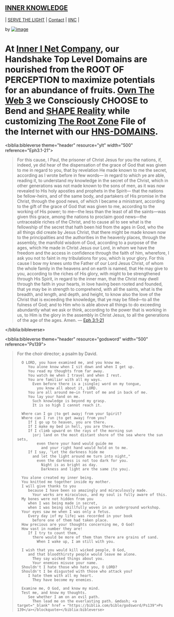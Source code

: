 ## [INNER KNOWLEDGE](http://source-within.innerknowledge.hns.to/)

| [SERVE THE LIGHT](http://workinthedark.servethelight.hns.to/) | [Contact](https://innerinetcompany.webflow.icontacto) | [IINC](http://dlink.innerinetcompany.hns.to/) |

by [![image](https://user-images.githubusercontent.com/37987346/101912317-96206680-3b8f-11eb-910e-d9d7e5015035.png)](https://innerinetcompany.webflow.io/contact)

# At [Inner I Net Company](http://dlink.innerinetcompany.hns.to/), our Handshake Top Level Domains are nourished from the ROOT OF PERCEPTION to maximize potentials for an abundance of fruits. [Own The Web 3](http://official.owntheweb3.hns.to/) we Consciously CHOOSE to Bend and [SHAPE Reality](http://innerinetcompany.shapereality.hns.to/) while customizing [The Root Zone](http://therootzone.hns.to/) File of the Internet with our [HNS-DOMAINS](http://home.hns-domains.hns.to/).

<!-- Bible Verse. https://biblia.com/plugins/BibleVerse -->
<biblia:bibleverse theme="header" resource="ylt" width="500" reference="Eph3.1-21"><blockquote style="width:500px;">For this cause, I Paul, the prisoner of Christ Jesus for you the nations, if, indeed, ye did hear of the dispensation of the grace of God that was given to me in regard to you, that by revelation He made known to me the secret, according as I wrote before in few words— in regard to which ye are able, reading it, to understand my knowledge in the secret of the Christ, which in other generations was not made known to the sons of men, as it was now revealed to His holy apostles and prophets in the Spirit— that the nations be fellow-heirs, and of the same body, and partakers of His promise in the Christ, through the good news, of which I became a ministrant, according to the gift of the grace of God that was given to me, according to the working of His power; to me—the less than the least of all the saints—was given this grace, among the nations to proclaim good news—the untraceable riches of the Christ, and to cause all to see what is the fellowship of the secret that hath been hid from the ages in God, who the all things did create by Jesus Christ, that there might be made known now to the principalities and the authorities in the heavenly places, through the assembly, the manifold wisdom of God, according to a purpose of the ages, which He made in Christ Jesus our Lord, in whom we have the freedom and the access in confidence through the faith of him, wherefore, I ask you not to faint in my tribulations for you, which is your glory.
For this cause I bow my knees unto the Father of our Lord Jesus Christ, of whom the whole family in the heavens and on earth is named, that He may give to you, according to the riches of His glory, with might to be strengthened through His Spirit, in regard to the inner man, that the Christ may dwell through the faith in your hearts, in love having been rooted and founded, that ye may be in strength to comprehend, with all the saints, what is the breadth, and length, and depth, and height, to know also the love of the Christ that is exceeding the knowledge, that ye may be filled—to all the fulness of God; and to Him who is able above all things to do exceeding abundantly what we ask or think, according to the power that is working in us, to Him is the glory in the assembly in Christ Jesus, to all the generations of the age of the ages. Amen. &mdash; <a target="_blank" href = "https://biblia.com/bible/ylt/Eph3.1-21">Eph 3:1-21</a></blockquote></biblia:bibleverse>
<!-- If you’re including multiple Biblia widgets, you only need this script tag once -->
<script src="//biblia.com/api/logos.biblia.js"></script>
<script>logos.biblia.init();</script>

<!-- Bible Verse. https://biblia.com/plugins/BibleVerse -->
<biblia:bibleverse theme="header" resource="godsword" width="500" reference="Ps139"><blockquote style="width:500px;">For the choir director; a psalm by David.

      O LORD, you have examined me, and you know me.
         You alone know when I sit down and when I get up.
         You read my thoughts from far away.
         You watch me when I travel and when I rest.
         You are familiar with all my ways.
           Even before there is a ⌊single⌋ word on my tongue,
             you know all about it, LORD.
         You are all around me—in front of me and in back of me.
         You lay your hand on me.
           Such knowledge is beyond my grasp.
           It is so high I cannot reach it.

      Where can I go ⌊to get away⌋ from your Spirit?
      Where can I run ⌊to get away⌋ from you?
         If I go up to heaven, you are there.
         If I make my bed in hell, you are there.
         If I climb upward on the rays of the morning sun
           ⌊or⌋ land on the most distant shore of the sea where the sun sets,
             even there your hand would guide me
               and your right hand would hold on to me.
         If I say, "Let the darkness hide me
           and let the light around me turn into night,"
             even the darkness is not too dark for you.
               Night is as bright as day.
               Darkness and light are the same ⌊to you⌋.

      You alone created my inner being.
      You knitted me together inside my mother.
      I will give thanks to you
         because I have been so amazingly and miraculously made.
           Your works are miraculous, and my soul is fully aware of this.
      My bones were not hidden from you
         when I was being made in secret,
         when I was being skillfully woven in an underground workshop.
      Your eyes saw me when I was only a fetus.
         Every day ⌊of my life⌋ was recorded in your book
           before one of them had taken place.
      How precious are your thoughts concerning me, O God!
      How vast in number they are!
         If I try to count them,
           there would be more of them than there are grains of sand.
             When I wake up, I am still with you.

      I wish that you would kill wicked people, O God,
         and that bloodthirsty people would leave me alone.
           They say wicked things about you.
           Your enemies misuse your name.
      Shouldn't I hate those who hate you, O LORD?
      Shouldn't I be disgusted with those who attack you?
         I hate them with all my heart.
           They have become my enemies.

      Examine me, O God, and know my mind.
      Test me, and know my thoughts.
         See whether I am on an evil path.
           Then lead me on the everlasting path. &mdash; <a target="_blank" href = "https://biblia.com/bible/godsword/Ps139">Ps 139</a></blockquote></biblia:bibleverse>
<!-- If you’re including multiple Biblia widgets, you only need this script tag once -->
<script src="//biblia.com/api/logos.biblia.js"></script>
<script>logos.biblia.init();</script>
